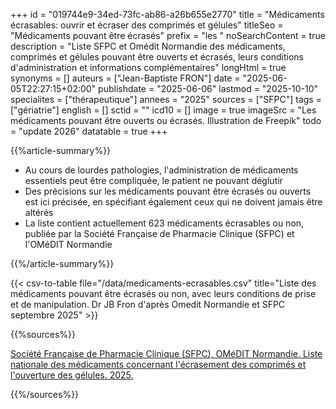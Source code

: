 +++
id = "019744e9-34ed-73fc-ab86-a26b655e2770"
title = "Médicaments écrasables: ouvrir et écraser des comprimés et gélules"
titleSeo = "Médicaments pouvant être écrasés"
prefix = "les "
noSearchContent = true
description = "Liste SFPC et Omédit Normandie des médicaments, comprimés et gélules pouvant être ouverts et écrasés, leurs conditions d'administration et informations complémentaires"
longHtml = true
synonyms = []
auteurs = ["Jean-Baptiste FRON"]
date = "2025-06-05T22:27:15+02:00"
publishdate = "2025-06-06"
lastmod = "2025-10-10"
specialites = ["thérapeutique"]
annees = "2025"
sources = ["SFPC"]
tags = ["gériatrie"]
english = []
sctid = ""
icd10 = []
image = true
imageSrc = "Les médicaments pouvant être ouverts ou écrasés. Illustration de Freepik"
todo = "update 2026"
datatable = true
+++

{{%article-summary%}}

- Au cours de lourdes pathologies, l'administration de médicaments essentiels peut être compliquée, le patient ne pouvant déglutir
- Des précisions sur les médicaments pouvant être écrasés ou ouverts est ici précisée, en spécifiant également ceux qui ne doivent jamais être altérés
- La liste contient actuellement 623 médicaments écrasables ou non, publiée par la Société Française de Pharmacie Clinique (SFPC) et l'OMéDIT Normandie

{{%/article-summary%}}

{{< csv-to-table file="/data/medicaments-ecrasables.csv" title="Liste des médicaments pouvant être écrasés ou non, avec leurs conditions de prise et de manipulation. Dr JB Fron d'après Omedit Normandie et SFPC septembre 2025" >}}

{{%sources%}}

[Société Française de Pharmacie Clinique (SFPC), OMéDIT Normandie. Liste nationale des médicaments concernant l'écrasement des comprimés et l'ouverture des gélules. 2025.](https://www.omedit-normandie.fr/boite-a-outils/bon-usage/liste-des-medicaments-ecrasables/liste-des-medicaments-ecrasables,3184,3511.html)

{{%/sources%}}
